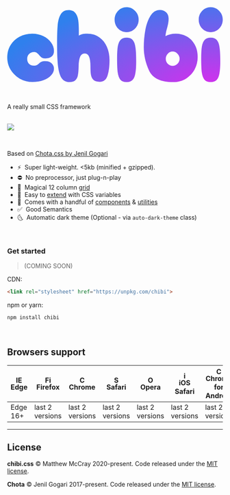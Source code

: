 <p align="center">

<svg width="605" height="211" viewBox="0 0 605 211" fill="none" xmlns="http://www.w3.org/2000/svg">
<path d="M70.7714 210.218C58.4834 210.218 46.8674 207.242 35.9234 201.29C25.1714 195.146 16.5314 186.89 10.0034 176.522C3.47535 166.154 0.211353 154.538 0.211353 141.674C0.211353 128.234 3.37935 116.522 9.71535 106.538C16.2434 96.3623 24.7874 88.5863 35.3474 83.2103C46.0994 77.8343 57.6194 75.1463 69.9074 75.1463C81.6194 75.1463 92.1794 77.4503 101.587 82.0583C110.995 86.6663 118.291 92.7143 123.475 100.202C128.659 107.498 131.251 115.178 131.251 123.242C131.251 129.962 129.139 135.146 124.915 138.794C120.883 142.442 114.835 144.266 106.771 144.266C102.547 144.266 99.2834 143.498 96.9794 141.962C94.6754 140.426 92.2754 138.122 89.7794 135.05C87.4754 132.17 85.2674 130.058 83.1554 128.714C81.2354 127.178 78.4514 126.41 74.8034 126.41C69.6194 126.41 65.2034 128.234 61.5554 131.882C57.9074 135.338 56.0834 139.85 56.0834 145.418C56.0834 151.178 57.8114 155.786 61.2674 159.242C64.9154 162.698 69.4274 164.426 74.8034 164.426C78.2594 164.426 80.9474 163.946 82.8674 162.986C84.7874 162.026 86.8994 160.49 89.2034 158.378C91.8914 156.074 94.3874 154.442 96.6914 153.482C98.9954 152.33 102.355 151.754 106.771 151.754C114.643 151.754 120.691 153.866 124.915 158.09C129.139 162.314 131.251 167.21 131.251 172.778C131.251 179.306 128.659 185.45 123.475 191.21C118.483 196.97 111.379 201.578 102.163 205.034C92.9474 208.49 82.4834 210.218 70.7714 210.218ZM174.553 210.506C165.145 210.506 157.945 206.858 152.953 199.562C147.961 192.266 144.505 181.034 142.585 165.866C140.857 150.698 139.993 129.674 139.993 102.794C139.993 80.3303 140.569 62.7623 141.721 50.0903C143.065 37.4183 146.041 27.4343 150.649 20.1383C155.257 12.6503 162.457 8.90633 172.249 8.90633C180.697 8.90633 187.033 11.5943 191.257 16.9703C195.481 22.3463 198.169 29.0663 199.321 37.1303C200.473 45.1943 201.049 55.2743 201.049 67.3703V80.3303C204.889 78.4103 208.249 77.0663 211.129 76.2983C214.201 75.5303 218.713 75.1463 224.665 75.1463C237.721 75.1463 248.953 78.5063 258.361 85.2263C267.769 91.7543 274.873 100.586 279.673 111.722C284.665 122.858 287.161 135.242 287.161 148.874C287.161 166.538 285.241 181.13 281.401 192.65C277.753 203.978 270.457 209.642 259.513 209.642C251.833 209.642 246.073 207.914 242.233 204.458C238.585 201.002 236.185 196.298 235.033 190.346C234.073 184.394 233.593 176.234 233.593 165.866C233.593 154.538 232.345 145.802 229.849 139.658C227.545 133.514 223.417 130.442 217.465 130.442C211.513 130.442 207.193 133.61 204.505 139.946C202.009 146.09 200.665 154.73 200.473 165.866C200.281 176.234 199.609 184.49 198.457 190.634C197.497 196.778 195.097 201.674 191.257 205.322C187.609 208.778 182.041 210.506 174.553 210.506ZM335.126 70.8263C325.718 70.8263 317.75 67.4663 311.222 60.7463C304.694 53.8343 301.43 45.4823 301.43 35.6903C301.43 26.0903 304.694 17.9303 311.222 11.2103C317.75 4.29834 325.718 0.842335 335.126 0.842335C344.342 0.842335 352.214 4.29834 358.742 11.2103C365.462 17.9303 368.822 26.0903 368.822 35.6903C368.822 45.4823 365.462 53.8343 358.742 60.7463C352.214 67.4663 344.342 70.8263 335.126 70.8263ZM335.126 210.506C327.254 210.506 321.398 208.298 317.558 203.882C313.91 199.274 311.414 192.458 310.07 183.434C308.918 174.218 308.342 161.162 308.342 144.266C308.342 130.058 309.014 118.826 310.358 110.57C311.894 102.314 314.582 96.1703 318.422 92.1383C322.262 88.1063 327.83 86.0903 335.126 86.0903C342.998 86.0903 348.758 88.3943 352.406 93.0023C356.246 97.4183 358.742 104.234 359.894 113.45C361.238 122.474 361.91 135.434 361.91 152.33C361.91 166.538 361.142 177.77 359.606 186.026C358.262 194.282 355.67 200.426 351.83 204.458C347.99 208.49 342.422 210.506 335.126 210.506ZM465.93 210.506C430.986 210.506 408.426 199.85 398.25 178.538C388.266 157.034 383.274 135.242 383.274 113.162C383.274 96.8423 384.714 80.7143 387.594 64.7783C390.666 48.8423 395.562 35.4983 402.282 24.7463C409.002 13.9943 417.738 8.61834 428.49 8.61834C435.21 8.61834 440.97 10.7303 445.77 14.9543C450.57 19.1783 452.97 25.3223 452.97 33.3863C452.97 37.4183 452.586 41.4503 451.818 45.4823C451.05 49.5143 449.898 54.5063 448.362 60.4583C447.978 61.6103 447.21 64.4903 446.058 69.0983C445.098 73.7063 444.426 78.0263 444.042 82.0583C452.49 77.4503 462.09 75.1463 472.842 75.1463C483.594 75.1463 493.578 77.5463 502.794 82.3463C512.202 87.1463 519.786 94.5383 525.546 104.522C531.498 114.314 534.474 126.314 534.474 140.522C534.474 152.618 531.69 164.042 526.122 174.794C520.554 185.354 512.49 193.994 501.93 200.714C491.562 207.242 479.562 210.506 465.93 210.506ZM464.202 165.002C469.386 165.002 473.898 163.082 477.738 159.242C481.77 155.21 483.786 150.506 483.786 145.13C483.786 139.754 481.77 135.05 477.738 131.018C473.898 126.986 469.386 124.97 464.202 124.97C459.018 124.97 454.506 126.986 450.666 131.018C446.826 135.05 444.906 139.754 444.906 145.13C444.906 150.506 446.826 155.21 450.666 159.242C454.506 163.082 459.018 165.002 464.202 165.002ZM571.095 70.8263C561.687 70.8263 553.719 67.4663 547.191 60.7463C540.663 53.8343 537.399 45.4823 537.399 35.6903C537.399 26.0903 540.663 17.9303 547.191 11.2103C553.719 4.29834 561.687 0.842335 571.095 0.842335C580.311 0.842335 588.183 4.29834 594.711 11.2103C601.431 17.9303 604.791 26.0903 604.791 35.6903C604.791 45.4823 601.431 53.8343 594.711 60.7463C588.183 67.4663 580.311 70.8263 571.095 70.8263ZM571.095 210.506C563.223 210.506 557.367 208.298 553.527 203.882C549.879 199.274 547.383 192.458 546.039 183.434C544.887 174.218 544.311 161.162 544.311 144.266C544.311 130.058 544.983 118.826 546.327 110.57C547.863 102.314 550.551 96.1703 554.391 92.1383C558.231 88.1063 563.799 86.0903 571.095 86.0903C578.967 86.0903 584.727 88.3943 588.375 93.0023C592.215 97.4183 594.711 104.234 595.863 113.45C597.207 122.474 597.879 135.434 597.879 152.33C597.879 166.538 597.111 177.77 595.575 186.026C594.231 194.282 591.639 200.426 587.799 204.458C583.959 208.49 578.391 210.506 571.095 210.506Z" fill="url(#paint0_radial)"/>
<defs>
<radialGradient id="paint0_radial" cx="0" cy="0" r="1" gradientUnits="userSpaceOnUse" gradientTransform="translate(552.289 210.506) rotate(175.054) scale(624.363 253.945)">
<stop stop-color="#D031ED"/>
<stop offset="1" stop-color="#2F80ED"/>
</radialGradient>
</defs>
</svg>

<br><br>
A really small CSS framework
<br><br>

<a href="https://github.com/mattmccray/chibi/issues"><img src="https://img.shields.io/github/issues/mattmccray/chibi.svg"></a>
</p>

<br>

Based on [Chota.css by Jenil Gogari](https://jenil.github.io/chota/)

- ⚡️&nbsp; Super light-weight. <5kb (minified + gzipped).
- ⛔️&nbsp; No preprocessor, just plug-n-play
- 📐&nbsp; Magical 12 column [grid](https://jenil.github.io/chota/#grid)
- 🌈&nbsp; Easy to [extend](https://jenil.github.io/chota/#customizing) with CSS variables
- 🎲&nbsp; Comes with a handful of [components](https://jenil.github.io/chota/#components) &amp; [utilities](https://jenil.github.io/chota/#utilities)
- ✅&nbsp; Good Semantics
- 🌜&nbsp; Automatic dark theme (Optional - via `auto-dark-theme` class)

<br>

### Get started

> (COMING SOON)

CDN:
```html
<link rel="stylesheet" href="https://unpkg.com/chibi">
```

npm or yarn:
```bash
npm install chibi
```

<!-- #### SASS support
Chota is designed keeping in mind *ease-of-use* and *minimalism*, hence it doesn't use any preprocessor or complex build process. If you would still like to extend it further using SASS, head to [palmiak's fork](https://github.com/palmiak/chota). -->

<br>

## Browsers support

| <img src="https://raw.githubusercontent.com/godban/browsers-support-badges/master/src/images/edge.png" alt="IE / Edge" width="16px" height="16px" /></br>Edge | <img src="https://raw.githubusercontent.com/godban/browsers-support-badges/master/src/images/firefox.png" alt="Firefox" width="16px" height="16px" /></br>Firefox | <img src="https://raw.githubusercontent.com/godban/browsers-support-badges/master/src/images/chrome.png" alt="Chrome" width="16px" height="16px" /></br>Chrome | <img src="https://raw.githubusercontent.com/godban/browsers-support-badges/master/src/images/safari.png" alt="Safari" width="16px" height="16px" /></br>Safari | <img src="https://raw.githubusercontent.com/godban/browsers-support-badges/master/src/images/opera.png" alt="Opera" width="16px" height="16px" /></br>Opera | <img src="https://raw.githubusercontent.com/godban/browsers-support-badges/master/src/images/safari-ios.png" alt="iOS Safari" width="16px" height="16px" /></br>iOS Safari | <img src="https://raw.githubusercontent.com/godban/browsers-support-badges/master/src/images/chrome-android.png" alt="Chrome for Android" width="16px" height="16px" /></br>Chrome for Android |
| --------- | --------- | --------- | --------- | --------- | --------- | --------- |
| Edge 16+| last 2 versions| last 2 versions| last 2 versions| last 2 versions| last 2 versions| last 2 versions
---

<!-- ## Contributing
Welcome! Please see our [contributing guidelines](https://github.com/jenil/chota/blob/master/.github/CONTRIBUTING.md). -->

## License

<strong>chibi.css</strong>
&copy; Matthew McCray 2020-present. Code released under the [MIT license](https://github.com/jenil/chota/blob/master/LICENSE).


<strong>Chota</strong>
&copy; Jenil Gogari 2017-present. Code released under the [MIT license](https://github.com/jenil/chota/blob/master/LICENSE).
